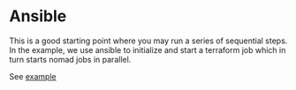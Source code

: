 # Ansible

This is a good starting point where you may run a series of sequential steps.
In the example, we use ansible to initialize and start a terraform job which in turn starts nomad jobs in parallel.

See [example](../../template_example/dev/ansible)
